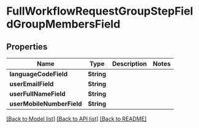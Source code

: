 # FullWorkflowRequestGroupStepFieldGroupMembersField

## Properties
Name | Type | Description | Notes
------------ | ------------- | ------------- | -------------
**languageCodeField** | **String** |  | 
**userEmailField** | **String** |  | 
**userFullNameField** | **String** |  | 
**userMobileNumberField** | **String** |  | 

[[Back to Model list]](../README.md#documentation-for-models) [[Back to API list]](../README.md#documentation-for-api-endpoints) [[Back to README]](../README.md)


